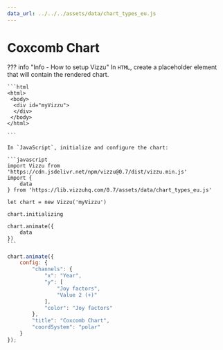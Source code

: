 ```yaml
---
data_url: ../../../assets/data/chart_types_eu.js
---
```


# Coxcomb Chart

<div id="example_01"></div>

??? info "Info - How to setup Vizzu"
    In `HTML`, create a placeholder element that will contain the rendered
    chart.

    ```html
    <html>
     <body>
      <div id="myVizzu">
      </div>
     </body>
    </html>

    ```

    In `JavaScript`, initialize and configure the chart:

    ```javascript
    import Vizzu from 'https://cdn.jsdelivr.net/npm/vizzu@0.7/dist/vizzu.min.js'
    import {
        data
    } from 'https://lib.vizzuhq.com/0.7/assets/data/chart_types_eu.js'

    let chart = new Vizzu('myVizzu')

    chart.initializing

    chart.animate({
        data
    })
    ```

```javascript
chart.animate({
    config: {
        "channels": {
            "x": "Year",
            "y": [
                "Joy factors",
                "Value 2 (+)"
            ],
            "color": "Joy factors"
        },
        "title": "Coxcomb Chart",
        "coordSystem": "polar"
    }
});
```

<script src="./coxcomb_stacked_rectangle_2dis_1con.js"></script>
